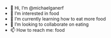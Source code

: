 - 👋 Hi, I’m @michaelganerf
- 👀 I’m interested in food
- 🌱 I’m currently learning how to eat more food
- 💞️ I’m looking to collaborate on eating
- 📫 How to reach me: food
